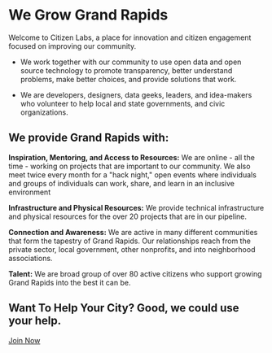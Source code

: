 

# We Grow Grand Rapids

Welcome to Citizen Labs, a place for innovation and citizen engagement focused on improving our community.

- We work together with our community to use open data and open source technology to promote transparency, better understand problems, make better choices, and provide solutions that work.

- We are developers, designers, data geeks, leaders, and idea-makers who volunteer to help local and state governments, and civic organizations.

## We provide Grand Rapids with:

**Inspiration, Mentoring, and Access to Resources:** We are online - all the time - working on projects that are important to our community. We also meet twice every month for a "hack night," open events where individuals and groups of individuals can work, share, and learn in an inclusive environment

**Infrastructure and Physical Resources:** We provide technical infrastructure and physical resources for the over 20 projects that are in our pipeline.

**Connection and Awareness:** We are active in many different communities that form the tapestry of Grand Rapids. Our relationships reach from the private sector, local government, other nonprofits, and into neighborhood associations.

**Talent:** We are broad group of over 80 active citizens who support growing Grand Rapids into the best it can be.

## Want To Help Your City? Good, we could use your help.

[Join Now](https://citizenlabs.org/people.html)
